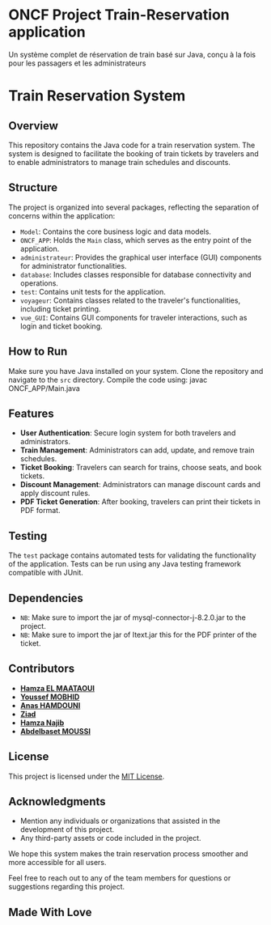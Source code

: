 # ONCF Project Train-Reservation application
Un système complet de réservation de train basé sur Java, conçu à la fois pour les passagers et les administrateurs

# Train Reservation System

## Overview
This repository contains the Java code for a train reservation system. The system is designed to facilitate the booking of train tickets by travelers and to enable administrators to manage train schedules and discounts.

## Structure
The project is organized into several packages, reflecting the separation of concerns within the application:

- `Model`: Contains the core business logic and data models.
- `ONCF_APP`: Holds the `Main` class, which serves as the entry point of the application.
- `administrateur`: Provides the graphical user interface (GUI) components for administrator functionalities.
- `database`: Includes classes responsible for database connectivity and operations.
- `test`: Contains unit tests for the application.
- `voyageur`: Contains classes related to the traveler's functionalities, including ticket printing.
- `vue_GUI`: Contains GUI components for traveler interactions, such as login and ticket booking.

## How to Run
Make sure you have Java installed on your system. Clone the repository and navigate to the `src` directory. Compile the code using: javac ONCF_APP/Main.java 




## Features
- **User Authentication**: Secure login system for both travelers and administrators.
- **Train Management**: Administrators can add, update, and remove train schedules.
- **Ticket Booking**: Travelers can search for trains, choose seats, and book tickets.
- **Discount Management**: Administrators can manage discount cards and apply discount rules.
- **PDF Ticket Generation**: After booking, travelers can print their tickets in PDF format.

## Testing
The `test` package contains automated tests for validating the functionality of the application. Tests can be run using any Java testing framework compatible with JUnit.

## Dependencies
- `NB`: Make sure to import the jar of mysql-connector-j-8.2.0.jar to the project.
- `NB`: Make sure to import the jar of Itext.jar this for the PDF printer of the ticket.

## Contributors

- **[Hamza EL MAATAOUI](https://github.com/alicesmith)** 
- **[Youssef MOBHID](https://github.com/bobjohnson)**
- **[Anas HAMDOUNI](https://github.com/charlielee)**
- **[Ziad ](https://github.com/dianareyes)**
- **[Hamza Najib](https://github.com/evanbrown)**
- **[Abdelbaset MOUSSI](https://github.com/fionachen)**

## License
This project is licensed under the [MIT License](LICENSE.md).

## Acknowledgments
- Mention any individuals or organizations that assisted in the development of this project.
- Any third-party assets or code included in the project.

We hope this system makes the train reservation process smoother and more accessible for all users.

Feel free to reach out to any of the team members for questions or suggestions regarding this project.

## Made With Love




